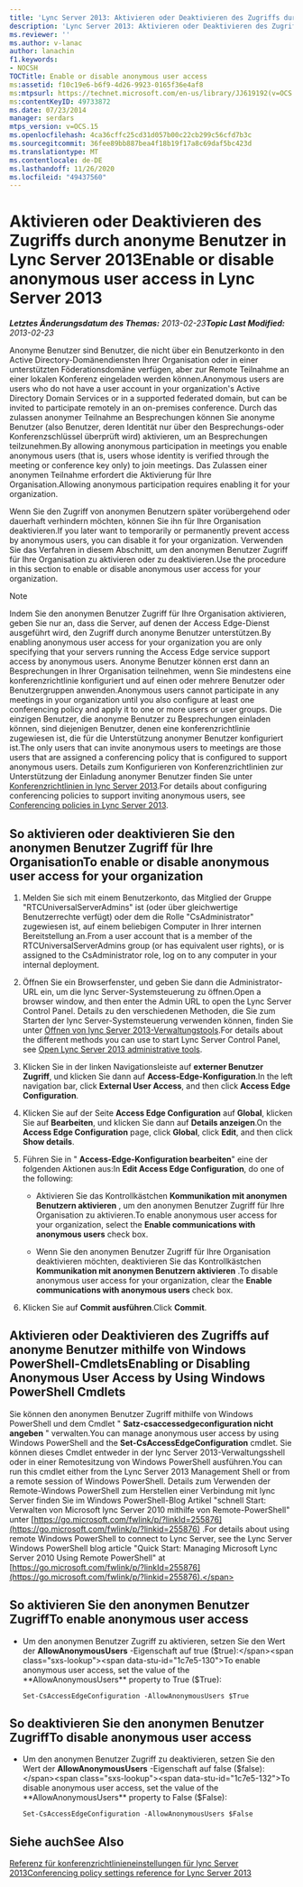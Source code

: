 ```yaml
---
title: 'Lync Server 2013: Aktivieren oder Deaktivieren des Zugriffs durch anonyme Benutzer'
description: 'Lync Server 2013: Aktivieren oder Deaktivieren des Zugriffs auf anonyme Benutzer.'
ms.reviewer: ''
ms.author: v-lanac
author: lanachin
f1.keywords:
- NOCSH
TOCTitle: Enable or disable anonymous user access
ms:assetid: f10c19e6-b6f9-4d26-9923-0165f36e4af8
ms:mtpsurl: https://technet.microsoft.com/en-us/library/JJ619192(v=OCS.15)
ms:contentKeyID: 49733872
ms.date: 07/23/2014
manager: serdars
mtps_version: v=OCS.15
ms.openlocfilehash: 4ca36cffc25cd31d057b00c22cb299c56cfd7b3c
ms.sourcegitcommit: 36fee89bb887bea4f18b19f17a8c69daf5bc423d
ms.translationtype: MT
ms.contentlocale: de-DE
ms.lasthandoff: 11/26/2020
ms.locfileid: "49437560"
---
```

# <a name="enable-or-disable-anonymous-user-access-in-lync-server-2013"></a><span data-ttu-id="1c7e5-103">Aktivieren oder Deaktivieren des Zugriffs durch anonyme Benutzer in Lync Server 2013</span><span class="sxs-lookup"><span data-stu-id="1c7e5-103">Enable or disable anonymous user access in Lync Server 2013</span></span>

<div data-xmlns="http://www.w3.org/1999/xhtml">

<div class="topic" data-xmlns="http://www.w3.org/1999/xhtml" data-msxsl="urn:schemas-microsoft-com:xslt" data-cs="https://msdn.microsoft.com/">

<div data-asp="https://msdn2.microsoft.com/asp">



</div>

<div id="mainSection">

<div id="mainBody"><span data-ttu-id="1c7e5-104">

<span> </span></span><span class="sxs-lookup"><span data-stu-id="1c7e5-104">

<span> </span></span></span>

<span data-ttu-id="1c7e5-105">_**Letztes Änderungsdatum des Themas:** 2013-02-23_</span><span class="sxs-lookup"><span data-stu-id="1c7e5-105">_**Topic Last Modified:** 2013-02-23_</span></span>

<span data-ttu-id="1c7e5-106">Anonyme Benutzer sind Benutzer, die nicht über ein Benutzerkonto in den Active Directory-Domänendiensten Ihrer Organisation oder in einer unterstützten Föderationsdomäne verfügen, aber zur Remote Teilnahme an einer lokalen Konferenz eingeladen werden können.</span><span class="sxs-lookup"><span data-stu-id="1c7e5-106">Anonymous users are users who do not have a user account in your organization's Active Directory Domain Services or in a supported federated domain, but can be invited to participate remotely in an on-premises conference.</span></span> <span data-ttu-id="1c7e5-107">Durch das zulassen anonymer Teilnahme an Besprechungen können Sie anonyme Benutzer (also Benutzer, deren Identität nur über den Besprechungs-oder Konferenzschlüssel überprüft wird) aktivieren, um an Besprechungen teilzunehmen.</span><span class="sxs-lookup"><span data-stu-id="1c7e5-107">By allowing anonymous participation in meetings you enable anonymous users (that is, users whose identity is verified through the meeting or conference key only) to join meetings.</span></span> <span data-ttu-id="1c7e5-108">Das Zulassen einer anonymen Teilnahme erfordert die Aktivierung für Ihre Organisation.</span><span class="sxs-lookup"><span data-stu-id="1c7e5-108">Allowing anonymous participation requires enabling it for your organization.</span></span>

<span data-ttu-id="1c7e5-109">Wenn Sie den Zugriff von anonymen Benutzern später vorübergehend oder dauerhaft verhindern möchten, können Sie ihn für Ihre Organisation deaktivieren.</span><span class="sxs-lookup"><span data-stu-id="1c7e5-109">If you later want to temporarily or permanently prevent access by anonymous users, you can disable it for your organization.</span></span> <span data-ttu-id="1c7e5-110">Verwenden Sie das Verfahren in diesem Abschnitt, um den anonymen Benutzer Zugriff für Ihre Organisation zu aktivieren oder zu deaktivieren.</span><span class="sxs-lookup"><span data-stu-id="1c7e5-110">Use the procedure in this section to enable or disable anonymous user access for your organization.</span></span>

<div>


> [!NOTE]  
> <span data-ttu-id="1c7e5-111">Indem Sie den anonymen Benutzer Zugriff für Ihre Organisation aktivieren, geben Sie nur an, dass die Server, auf denen der Access Edge-Dienst ausgeführt wird, den Zugriff durch anonyme Benutzer unterstützen.</span><span class="sxs-lookup"><span data-stu-id="1c7e5-111">By enabling anonymous user access for your organization you are only specifying that your servers running the Access Edge service support access by anonymous users.</span></span> <span data-ttu-id="1c7e5-112">Anonyme Benutzer können erst dann an Besprechungen in Ihrer Organisation teilnehmen, wenn Sie mindestens eine konferenzrichtlinie konfiguriert und auf einen oder mehrere Benutzer oder Benutzergruppen anwenden.</span><span class="sxs-lookup"><span data-stu-id="1c7e5-112">Anonymous users cannot participate in any meetings in your organization until you also configure at least one conferencing policy and apply it to one or more users or user groups.</span></span> <span data-ttu-id="1c7e5-113">Die einzigen Benutzer, die anonyme Benutzer zu Besprechungen einladen können, sind diejenigen Benutzer, denen eine konferenzrichtlinie zugewiesen ist, die für die Unterstützung anonymer Benutzer konfiguriert ist.</span><span class="sxs-lookup"><span data-stu-id="1c7e5-113">The only users that can invite anonymous users to meetings are those users that are assigned a conferencing policy that is configured to support anonymous users.</span></span> <span data-ttu-id="1c7e5-114">Details zum Konfigurieren von Konferenzrichtlinien zur Unterstützung der Einladung anonymer Benutzer finden Sie unter <A href="lync-server-2013-conferencing-policies.md">Konferenzrichtlinien in lync Server 2013</A>.</span><span class="sxs-lookup"><span data-stu-id="1c7e5-114">For details about configuring conferencing policies to support inviting anonymous users, see <A href="lync-server-2013-conferencing-policies.md">Conferencing policies in Lync Server 2013</A>.</span></span>



</div>

<div>

## <a name="to-enable-or-disable-anonymous-user-access-for-your-organization"></a><span data-ttu-id="1c7e5-115">So aktivieren oder deaktivieren Sie den anonymen Benutzer Zugriff für Ihre Organisation</span><span class="sxs-lookup"><span data-stu-id="1c7e5-115">To enable or disable anonymous user access for your organization</span></span>

1.  <span data-ttu-id="1c7e5-116">Melden Sie sich mit einem Benutzerkonto, das Mitglied der Gruppe "RTCUniversalServerAdmins" ist (oder über gleichwertige Benutzerrechte verfügt) oder dem die Rolle "CsAdministrator" zugewiesen ist, auf einem beliebigen Computer in Ihrer internen Bereitstellung an.</span><span class="sxs-lookup"><span data-stu-id="1c7e5-116">From a user account that is a member of the RTCUniversalServerAdmins group (or has equivalent user rights), or is assigned to the CsAdministrator role, log on to any computer in your internal deployment.</span></span>

2.  <span data-ttu-id="1c7e5-117">Öffnen Sie ein Browserfenster, und geben Sie dann die Administrator-URL ein, um die lync Server-Systemsteuerung zu öffnen.</span><span class="sxs-lookup"><span data-stu-id="1c7e5-117">Open a browser window, and then enter the Admin URL to open the Lync Server Control Panel.</span></span> <span data-ttu-id="1c7e5-118">Details zu den verschiedenen Methoden, die Sie zum Starten der lync Server-Systemsteuerung verwenden können, finden Sie unter [Öffnen von lync Server 2013-Verwaltungstools](lync-server-2013-open-lync-server-administrative-tools.md).</span><span class="sxs-lookup"><span data-stu-id="1c7e5-118">For details about the different methods you can use to start Lync Server Control Panel, see [Open Lync Server 2013 administrative tools](lync-server-2013-open-lync-server-administrative-tools.md).</span></span>

3.  <span data-ttu-id="1c7e5-119">Klicken Sie in der linken Navigationsleiste auf **externer Benutzer Zugriff**, und klicken Sie dann auf **Access-Edge-Konfiguration**.</span><span class="sxs-lookup"><span data-stu-id="1c7e5-119">In the left navigation bar, click **External User Access**, and then click **Access Edge Configuration**.</span></span>

4.  <span data-ttu-id="1c7e5-120">Klicken Sie auf der Seite **Access Edge Configuration** auf **Global**, klicken Sie auf **Bearbeiten**, und klicken Sie dann auf **Details anzeigen**.</span><span class="sxs-lookup"><span data-stu-id="1c7e5-120">On the **Access Edge Configuration** page, click **Global**, click **Edit**, and then click **Show details**.</span></span>

5.  <span data-ttu-id="1c7e5-121">Führen Sie in " **Access-Edge-Konfiguration bearbeiten**" eine der folgenden Aktionen aus:</span><span class="sxs-lookup"><span data-stu-id="1c7e5-121">In **Edit Access Edge Configuration**, do one of the following:</span></span>
    
      - <span data-ttu-id="1c7e5-122">Aktivieren Sie das Kontrollkästchen **Kommunikation mit anonymen Benutzern aktivieren** , um den anonymen Benutzer Zugriff für Ihre Organisation zu aktivieren.</span><span class="sxs-lookup"><span data-stu-id="1c7e5-122">To enable anonymous user access for your organization, select the **Enable communications with anonymous users** check box.</span></span>
    
      - <span data-ttu-id="1c7e5-123">Wenn Sie den anonymen Benutzer Zugriff für Ihre Organisation deaktivieren möchten, deaktivieren Sie das Kontrollkästchen **Kommunikation mit anonymen Benutzern aktivieren** .</span><span class="sxs-lookup"><span data-stu-id="1c7e5-123">To disable anonymous user access for your organization, clear the **Enable communications with anonymous users** check box.</span></span>

6.  <span data-ttu-id="1c7e5-124">Klicken Sie auf **Commit ausführen**.</span><span class="sxs-lookup"><span data-stu-id="1c7e5-124">Click **Commit**.</span></span>

</div>

<div>

## <a name="enabling-or-disabling-anonymous-user-access-by-using-windows-powershell-cmdlets"></a><span data-ttu-id="1c7e5-125">Aktivieren oder Deaktivieren des Zugriffs auf anonyme Benutzer mithilfe von Windows PowerShell-Cmdlets</span><span class="sxs-lookup"><span data-stu-id="1c7e5-125">Enabling or Disabling Anonymous User Access by Using Windows PowerShell Cmdlets</span></span>

<span data-ttu-id="1c7e5-126">Sie können den anonymen Benutzer Zugriff mithilfe von Windows PowerShell und dem Cmdlet " **Satz-csaccessedgeconfiguration nicht angeben** " verwalten.</span><span class="sxs-lookup"><span data-stu-id="1c7e5-126">You can manage anonymous user access by using Windows PowerShell and the **Set-CsAccessEdgeConfiguration** cmdlet.</span></span> <span data-ttu-id="1c7e5-127">Sie können dieses Cmdlet entweder in der lync Server 2013-Verwaltungsshell oder in einer Remotesitzung von Windows PowerShell ausführen.</span><span class="sxs-lookup"><span data-stu-id="1c7e5-127">You can run this cmdlet either from the Lync Server 2013 Management Shell or from a remote session of Windows PowerShell.</span></span> <span data-ttu-id="1c7e5-128">Details zum Verwenden der Remote-Windows PowerShell zum Herstellen einer Verbindung mit lync Server finden Sie im Windows PowerShell-Blog Artikel "schnell Start: Verwalten von Microsoft lync Server 2010 mithilfe von Remote-PowerShell" unter [https://go.microsoft.com/fwlink/p/?linkId=255876](https://go.microsoft.com/fwlink/p/?linkid=255876) .</span><span class="sxs-lookup"><span data-stu-id="1c7e5-128">For details about using remote Windows PowerShell to connect to Lync Server, see the Lync Server Windows PowerShell blog article "Quick Start: Managing Microsoft Lync Server 2010 Using Remote PowerShell" at [https://go.microsoft.com/fwlink/p/?linkId=255876](https://go.microsoft.com/fwlink/p/?linkid=255876).</span></span>

<div>

## <a name="to-enable-anonymous-user-access"></a><span data-ttu-id="1c7e5-129">So aktivieren Sie den anonymen Benutzer Zugriff</span><span class="sxs-lookup"><span data-stu-id="1c7e5-129">To enable anonymous user access</span></span>

  - <span data-ttu-id="1c7e5-130">Um den anonymen Benutzer Zugriff zu aktivieren, setzen Sie den Wert der **AllowAnonymousUsers** -Eigenschaft auf true ($true):</span><span class="sxs-lookup"><span data-stu-id="1c7e5-130">To enable anonymous user access, set the value of the **AllowAnonymousUsers** property to True ($True):</span></span>
    
        Set-CsAccessEdgeConfiguration -AllowAnonymousUsers $True

</div>

<div>

## <a name="to-disable-anonymous-user-access"></a><span data-ttu-id="1c7e5-131">So deaktivieren Sie den anonymen Benutzer Zugriff</span><span class="sxs-lookup"><span data-stu-id="1c7e5-131">To disable anonymous user access</span></span>

  - <span data-ttu-id="1c7e5-132">Um den anonymen Benutzer Zugriff zu deaktivieren, setzen Sie den Wert der **AllowAnonymousUsers** -Eigenschaft auf false ($false):</span><span class="sxs-lookup"><span data-stu-id="1c7e5-132">To disable anonymous user access, set the value of the **AllowAnonymousUsers** property to False ($False):</span></span>
    
        Set-CsAccessEdgeConfiguration -AllowAnonymousUsers $False

</div>

</div>

<div>

## <a name="see-also"></a><span data-ttu-id="1c7e5-133">Siehe auch</span><span class="sxs-lookup"><span data-stu-id="1c7e5-133">See Also</span></span>


[<span data-ttu-id="1c7e5-134">Referenz für konferenzrichtlinieneinstellungen für lync Server 2013</span><span class="sxs-lookup"><span data-stu-id="1c7e5-134">Conferencing policy settings reference for Lync Server 2013</span></span>](lync-server-2013-conferencing-policy-settings-reference.md)  
  

<span data-ttu-id="1c7e5-135"></div>

</div>

<span> </span>

</div>

</div>

</span><span class="sxs-lookup"><span data-stu-id="1c7e5-135"></div>

</div>

<span> </span>

</div>

</div>

</span></span></div>

